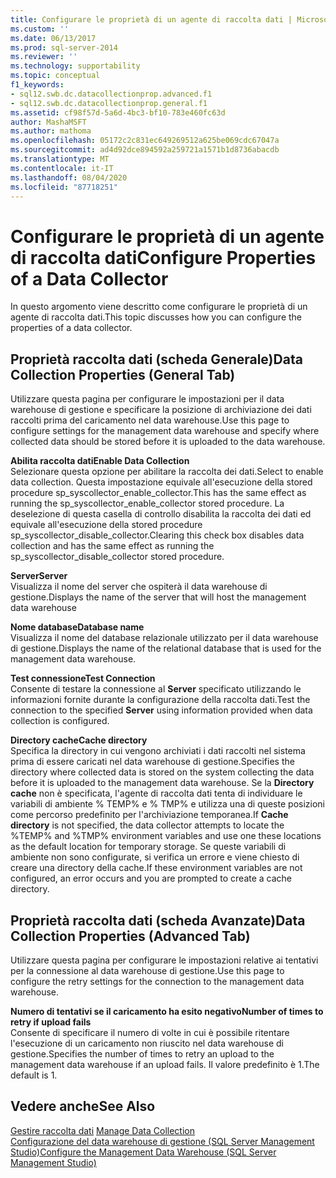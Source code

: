 ```yaml
---
title: Configurare le proprietà di un agente di raccolta dati | Microsoft Docs
ms.custom: ''
ms.date: 06/13/2017
ms.prod: sql-server-2014
ms.reviewer: ''
ms.technology: supportability
ms.topic: conceptual
f1_keywords:
- sql12.swb.dc.datacollectionprop.advanced.f1
- sql12.swb.dc.datacollectionprop.general.f1
ms.assetid: cf98f57d-5a6d-4bc3-bf10-783e460fc63d
author: MashaMSFT
ms.author: mathoma
ms.openlocfilehash: 05172c2c831ec649269512a625be069cdc67047a
ms.sourcegitcommit: ad4d92dce894592a259721a1571b1d8736abacdb
ms.translationtype: MT
ms.contentlocale: it-IT
ms.lasthandoff: 08/04/2020
ms.locfileid: "87718251"
---
```

# <a name="configure-properties-of-a-data-collector"></a><span data-ttu-id="1d347-102">Configurare le proprietà di un agente di raccolta dati</span><span class="sxs-lookup"><span data-stu-id="1d347-102">Configure Properties of a Data Collector</span></span>
  <span data-ttu-id="1d347-103">In questo argomento viene descritto come configurare le proprietà di un agente di raccolta dati.</span><span class="sxs-lookup"><span data-stu-id="1d347-103">This topic discusses how you can configure the properties of a data collector.</span></span>  
  
## <a name="data-collection-properties-general-tab"></a><span data-ttu-id="1d347-104">Proprietà raccolta dati (scheda Generale)</span><span class="sxs-lookup"><span data-stu-id="1d347-104">Data Collection Properties (General Tab)</span></span>  
 <span data-ttu-id="1d347-105">Utilizzare questa pagina per configurare le impostazioni per il data warehouse di gestione e specificare la posizione di archiviazione dei dati raccolti prima del caricamento nel data warehouse.</span><span class="sxs-lookup"><span data-stu-id="1d347-105">Use this page to configure settings for the management data warehouse and specify where collected data should be stored before it is uploaded to the data warehouse.</span></span>  
  
 <span data-ttu-id="1d347-106">**Abilita raccolta dati**</span><span class="sxs-lookup"><span data-stu-id="1d347-106">**Enable Data Collection**</span></span>  
 <span data-ttu-id="1d347-107">Selezionare questa opzione per abilitare la raccolta dei dati.</span><span class="sxs-lookup"><span data-stu-id="1d347-107">Select to enable data collection.</span></span> <span data-ttu-id="1d347-108">Questa impostazione equivale all'esecuzione della stored procedure sp_syscollector_enable_collector.</span><span class="sxs-lookup"><span data-stu-id="1d347-108">This has the same effect as running the sp_syscollector_enable_collector stored procedure.</span></span> <span data-ttu-id="1d347-109">La deselezione di questa casella di controllo disabilita la raccolta dei dati ed equivale all'esecuzione della stored procedure sp_syscollector_disable_collector.</span><span class="sxs-lookup"><span data-stu-id="1d347-109">Clearing this check box disables data collection and has the same effect as running the sp_syscollector_disable_collector stored procedure.</span></span>  
  
 <span data-ttu-id="1d347-110">**Server**</span><span class="sxs-lookup"><span data-stu-id="1d347-110">**Server**</span></span>  
 <span data-ttu-id="1d347-111">Visualizza il nome del server che ospiterà il data warehouse di gestione.</span><span class="sxs-lookup"><span data-stu-id="1d347-111">Displays the name of the server that will host the management data warehouse</span></span>  
  
 <span data-ttu-id="1d347-112">**Nome database**</span><span class="sxs-lookup"><span data-stu-id="1d347-112">**Database name**</span></span>  
 <span data-ttu-id="1d347-113">Visualizza il nome del database relazionale utilizzato per il data warehouse di gestione.</span><span class="sxs-lookup"><span data-stu-id="1d347-113">Displays the name of the relational database that is used for the management data warehouse.</span></span>  
  
 <span data-ttu-id="1d347-114">**Test connessione**</span><span class="sxs-lookup"><span data-stu-id="1d347-114">**Test Connection**</span></span>  
 <span data-ttu-id="1d347-115">Consente di testare la connessione al **Server** specificato utilizzando le informazioni fornite durante la configurazione della raccolta dati.</span><span class="sxs-lookup"><span data-stu-id="1d347-115">Test the connection to the specified **Server** using information provided when data collection is configured.</span></span>  
  
 <span data-ttu-id="1d347-116">**Directory cache**</span><span class="sxs-lookup"><span data-stu-id="1d347-116">**Cache directory**</span></span>  
 <span data-ttu-id="1d347-117">Specifica la directory in cui vengono archiviati i dati raccolti nel sistema prima di essere caricati nel data warehouse di gestione.</span><span class="sxs-lookup"><span data-stu-id="1d347-117">Specifies the directory where collected data is stored on the system collecting the data before it is uploaded to the management data warehouse.</span></span> <span data-ttu-id="1d347-118">Se la **Directory cache** non è specificata, l'agente di raccolta dati tenta di individuare le variabili di ambiente % TEMP% e % TMP% e utilizza una di queste posizioni come percorso predefinito per l'archiviazione temporanea.</span><span class="sxs-lookup"><span data-stu-id="1d347-118">If **Cache directory** is not specified, the data collector attempts to locate the %TEMP% and %TMP% environment variables and use one these locations as the default location for temporary storage.</span></span> <span data-ttu-id="1d347-119">Se queste variabili di ambiente non sono configurate, si verifica un errore e viene chiesto di creare una directory della cache.</span><span class="sxs-lookup"><span data-stu-id="1d347-119">If these environment variables are not configured, an error occurs and you are prompted to create a cache directory.</span></span>  
  
## <a name="data-collection-properties-advanced-tab"></a><span data-ttu-id="1d347-120">Proprietà raccolta dati (scheda Avanzate)</span><span class="sxs-lookup"><span data-stu-id="1d347-120">Data Collection Properties (Advanced Tab)</span></span>  
 <span data-ttu-id="1d347-121">Utilizzare questa pagina per configurare le impostazioni relative ai tentativi per la connessione al data warehouse di gestione.</span><span class="sxs-lookup"><span data-stu-id="1d347-121">Use this page to configure the retry settings for the connection to the management data warehouse.</span></span>  
  
 <span data-ttu-id="1d347-122">**Numero di tentativi se il caricamento ha esito negativo**</span><span class="sxs-lookup"><span data-stu-id="1d347-122">**Number of times to retry if upload fails**</span></span>  
 <span data-ttu-id="1d347-123">Consente di specificare il numero di volte in cui è possibile ritentare l'esecuzione di un caricamento non riuscito nel data warehouse di gestione.</span><span class="sxs-lookup"><span data-stu-id="1d347-123">Specifies the number of times to retry an upload to the management data warehouse if an upload fails.</span></span> <span data-ttu-id="1d347-124">Il valore predefinito è 1.</span><span class="sxs-lookup"><span data-stu-id="1d347-124">The default is 1.</span></span>  
  
## <a name="see-also"></a><span data-ttu-id="1d347-125">Vedere anche</span><span class="sxs-lookup"><span data-stu-id="1d347-125">See Also</span></span>  
 <span data-ttu-id="1d347-126">[Gestire raccolta dati](data-collection.md) </span><span class="sxs-lookup"><span data-stu-id="1d347-126">[Manage Data Collection](data-collection.md) </span></span>  
 [<span data-ttu-id="1d347-127">Configurazione del data warehouse di gestione &#40;SQL Server Management Studio&#41;</span><span class="sxs-lookup"><span data-stu-id="1d347-127">Configure the Management Data Warehouse &#40;SQL Server Management Studio&#41;</span></span>](configure-the-management-data-warehouse-sql-server-management-studio.md)  
  
  
